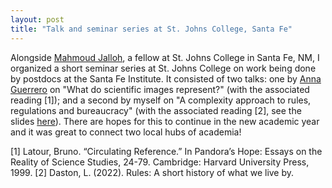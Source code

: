 ```yaml
---
layout: post
title: "Talk and seminar series at St. Johns College, Santa Fe"
---
```


Alongside [Mahmoud Jalloh](https://philpeople.org/profiles/mahmoud-jalloh), a fellow at St. Johns College in Santa Fe, NM, I organized a short seminar series at St. Johns College on work being done by postdocs at the Santa Fe Institute. It consisted of two talks: one by [Anna Guerrero](https://www.santafe.edu/people/profile/anna-guerrero) on "What do scientific images represent?" (with the associated reading [1]); and a second by myself on "A complexity approach to rules, regulations and bureaucracy" (with the associated reading [2], see the slides [here](https://docs.google.com/presentation/d/1MLYKqXSFEspa9pyqD23wD_aITqsk5LKNnkqlCAYZALY/edit?usp=sharing)). There are hopes for this to continue in the new academic year and it was great to connect two local hubs of academia!

[1] Latour, Bruno. “Circulating Reference.” In Pandora’s Hope: Essays on the Reality of Science Studies, 24-79. Cambridge:
Harvard University Press, 1999.
[2] Daston, L. (2022). Rules: A short history of what we live by.
